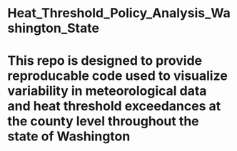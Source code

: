 # Heat_Threshold_Policy_Analysis_Washington_State
# This repo is designed to provide reproducable code used to visualize variability in meteorological data and heat threshold exceedances at the county level throughout the state of Washington
